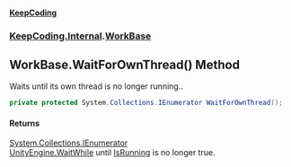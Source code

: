 #### [KeepCoding](index.md 'index')
### [KeepCoding.Internal](KeepCoding_Internal.md 'KeepCoding.Internal').[WorkBase](WorkBase.md 'KeepCoding.Internal.WorkBase')
## WorkBase.WaitForOwnThread() Method
Waits until its own thread is no longer running..  
```csharp
private protected System.Collections.IEnumerator WaitForOwnThread();
```
#### Returns
[System.Collections.IEnumerator](https://docs.microsoft.com/en-us/dotnet/api/System.Collections.IEnumerator 'System.Collections.IEnumerator')  
[UnityEngine.WaitWhile](https://docs.microsoft.com/en-us/dotnet/api/UnityEngine.WaitWhile 'UnityEngine.WaitWhile') until [IsRunning](WorkBase_IsRunning.md 'KeepCoding.Internal.WorkBase.IsRunning') is no longer true.
